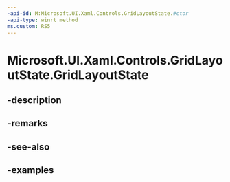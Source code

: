 ```yaml
---
-api-id: M:Microsoft.UI.Xaml.Controls.GridLayoutState.#ctor
-api-type: winrt method
ms.custom: RS5
---
```


<!-- Method syntax.
public GridLayoutState.GridLayoutState()
-->

# Microsoft.UI.Xaml.Controls.GridLayoutState.GridLayoutState

## -description

## -remarks

## -see-also

## -examples

